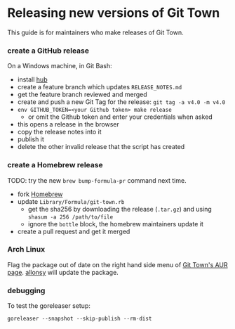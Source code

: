 # Releasing new versions of Git Town

This guide is for maintainers who make releases of Git Town.

### create a GitHub release

On a Windows machine, in Git Bash:

- install [hub](https://github.com/github/hub#installation)
- create a feature branch which updates `RELEASE_NOTES.md`
- get the feature branch reviewed and merged
- create and push a new Git Tag for the release: `git tag -a v4.0 -m v4.0`
- `env GITHUB_TOKEN=<your Github token> make release`
  - or omit the Github token and enter your credentials when asked
- this opens a release in the browser
- copy the release notes into it
- publish it
- delete the other invalid release that the script has created

### create a Homebrew release

TODO: try the new `brew bump-formula-pr` command next time.

- fork [Homebrew](https://github.com/Homebrew/homebrew-core)
- update `Library/Formula/git-town.rb`
  - get the sha256 by downloading the release (`.tar.gz`) and using
    `shasum -a 256 /path/to/file`
  - ignore the `bottle` block, the homebrew maintainers update it
- create a pull request and get it merged

### Arch Linux

Flag the package out of date on the right hand side menu of
[Git Town's AUR page](https://aur.archlinux.org/packages/git-town/).
[allonsy](https://github.com/allonsy) will update the package.

### debugging

To test the goreleaser setup:

```
goreleaser --snapshot --skip-publish --rm-dist
```

